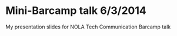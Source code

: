 Mini-Barcamp talk 6/3/2014
========

My presentation slides for NOLA Tech Communication Barcamp talk
